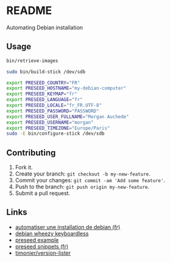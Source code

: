 # README

Automating Debian installation

## Usage

```sh
bin/retrieve-images

sudo bin/build-stick /dev/sdb

export PRESEED_COUNTRY="FR"
export PRESEED_HOSTNAME="my-debian-computer"
export PRESEED_KEYMAP="fr"
export PRESEED_LANGUAGE="fr"
export PRESEED_LOCALE="fr_FR.UTF-8"
export PRESEED_PASSWORD="PASSWORD"
export PRESEED_USER_FULLNAME="Morgan Auchede"
export PRESEED_USERNAME="morgan"
export PRESEED_TIMEZONE="Europe/Paris"
sudo -E bin/configure-stick /dev/sdb
```

## Contributing

1. Fork it.
2. Create your branch: `git checkout -b my-new-feature`.
3. Commit your changes: `git commit -am 'Add some feature'`.
4. Push to the branch: `git push origin my-new-feature`.
5. Submit a pull request.

## Links

* [automatiser une installation de debian (fr)](https://wiki.deimos.fr/Automatiser_une_installation_de_Debian)
* [debian wheezy keyboardless](http://stratusandtheswirl.blogspot.fr/2012/03/debian-testing-wheezy-keyboardless.html)
* [preseed example](https://www.debian.org/releases/jessie/example-preseed.txt)
* [preseed snippets (fr)](https://medspx.fr/blog/Debian/preseed_snippets/)
* [timonier/version-lister](https://github.com/timonier/version-lister)
